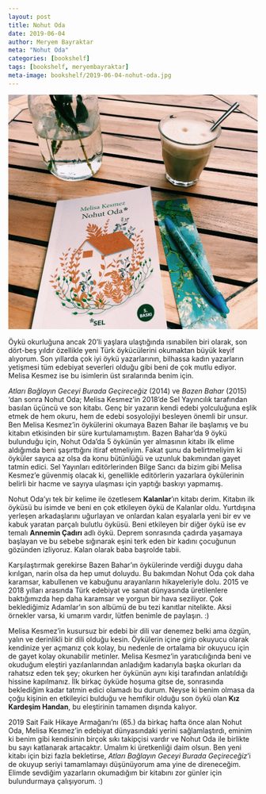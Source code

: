 ```yaml
---
layout: post
title: Nohut Oda
date: 2019-06-04
author: Meryem Bayraktar
meta: "Nohut Oda"
categories: [bookshelf]
tags: [bookshelf, meryembayraktar]
meta-image: bookshelf/2019-06-04-nohut-oda.jpg
---
```


<div class="col-md-5 col-sm-12">
    <img src="/img/bookshelf/2019-06-04-nohut-oda.jpg" alt="Nohut Oda ">
</div>
<div class="col-md-7 col-sm-12"></div>   

Öykü okurluğuna ancak 20’li yaşlara ulaştığında ısınabilen biri olarak, son dört-beş yıldır özellikle yeni Türk öykücülerini okumaktan büyük keyif alıyorum. Son yıllarda çok iyi öykü yazarlarının, bilhassa kadın yazarların yetişmesi tüm edebiyat severleri olduğu gibi beni de çok mutlu ediyor. Melisa Kesmez ise bu isimlerin üst sıralarında benim için. 

*Atları Bağlayın Geceyi Burada Geçireceğiz* (2014) ve *Bazen Bahar* (2015) ‘dan sonra Nohut Oda; Melisa Kesmez’in 2018’de Sel Yayıncılık tarafından basılan üçüncü ve son kitabı. Genç bir yazarın kendi edebi yolculuğuna eşlik etmek de hem okuru, hem de edebi sosyolojiyi besleyen önemli bir unsur. Ben Melisa Kesmez’in öykülerini okumaya Bazen Bahar ile başlamış ve bu kitabın etkisinden bir süre kurtulamamıştım. Bazen Bahar’da 9 öykü bulunduğu için, Nohut Oda’da 5 öykünün yer almasının kitabı ilk elime aldığımda beni şaşırttığını itiraf etmeliyim. Fakat şunu da belirtmeliyim ki öyküler sayıca az olsa da konu bütünlüğü ve uzunluk bakımından gayet tatmin edici. Sel Yayınları editörlerinden Bilge Sancı da bizim gibi Melisa Kesmez’e güvenmiş olacak ki, genellikle editörlerin yazarlara öykülerinin belirli bir hacme ve sayıya ulaşması için yaptığı baskıyı yapmamış. 

Nohut Oda’yı tek bir kelime ile özetlesem **Kalanlar**’ın kitabı derim. Kitabın ilk öyküsü bu isimde ve beni en çok etkileyen öykü de Kalanlar oldu. Yurtdışına yerleşen arkadaşlarını uğurlayan ve onlardan kalan eşyalarla yeni bir ev ve kabuk yaratan parçalı bulutlu öyküsü. Beni etkileyen bir diğer öykü ise ev temalı **Annemin Çadırı** adlı öykü. Deprem sonrasında çadırda yaşamaya başlayan ve bu sebebe sığınarak eşini terk eden bir kadını çocuğunun gözünden izliyoruz. Kalan olarak baba başrolde tabii. 

Karşılaştırmak gerekirse Bazen Bahar’ın öykülerinde verdiği duygu daha kırılgan, narin olsa da hep umut doluydu. Bu bakımdan Nohut Oda çok daha karamsar, kabullenen ve kabuğunu arayanların hikayeleriyle dolu. 2015 ve 2018 yılları arasında Türk edebiyat ve sanat dünyasında üretilenlere baktığımızda hep daha karamsar ve yorgun bir hava seziliyor. Çok beklediğimiz Adamlar’ın son albümü de bu tezi kanıtlar nitelikte. Aksi örnekler varsa, ki umarım vardır, lütfen benimle de paylaşın. :) 

Melisa Kesmez’in kusursuz bir edebi bir dili var denemez belki ama özgün, yalın ve derinlikli bir dili olduğu kesin. Öykülerin içine girip okuyucu olarak kendinize yer açmanız çok kolay, bu nedenle de ortalama bir okuyucu için de gayet kolay okunabilir metinler. Melisa Kesmez’in yaratıcılığında beni ve okuduğum eleştiri yazılanlarından anladığım kadarıyla başka okurları da rahatsız eden tek şey; okurken her öykünün aynı kişi tarafından anlatıldığı hissine kapılmanız. İlk birkaç öyküde hoşuma gitse de, sonrasında beklediğim kadar tatmin edici olamadı bu durum. Neyse ki benim olmasa da çoğu kişinin en etkileyici bulduğu ve hemfikir olduğu son öykü olan **Kız Kardeşim Handan**, bu eleştirinin tamamen dışında kalıyor. 

2019 Sait Faik Hikaye Armağanı’nı (65.) da birkaç hafta önce alan Nohut Oda, Melisa Kesmez’in edebiyat dünyasındaki yerini sağlamlaştırdı, eminim ki benim gibi kendisinin birçok sıkı takipçisi vardır ve Nohut Oda ile birlikte bu sayı katlanarak artacaktır. Umalım ki üretkenliği daim olsun. Ben yeni kitabı için bizi fazla bekletirse, *Atları Bağlayın Geceyi Burada Geçireceğiz*’i de okuyup seriyi tamamlamayı düşünüyorum ama yine de direneceğim. Elimde sevdiğim yazarların okumadığım bir kitabını zor günler için bulundurmaya çalışıyorum. :)